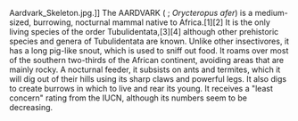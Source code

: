 Aardvark_Skeleton.jpg.]] The AARDVARK ( ; _Orycteropus afer_) is a medium-sized, burrowing, nocturnal mammal native to Africa.[1][2] It is the only living species of the order Tubulidentata,[3][4] although other prehistoric species and genera of Tubulidentata are known. Unlike other insectivores, it has a long pig-like snout, which is used to sniff out food. It roams over most of the southern two-thirds of the African continent, avoiding areas that are mainly rocky. A nocturnal feeder, it subsists on ants and termites, which it will dig out of their hills using its sharp claws and powerful legs. It also digs to create burrows in which to live and rear its young. It receives a "least concern" rating from the IUCN, although its numbers seem to be decreasing.
